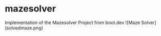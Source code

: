 # mazesolver

Implementation of the Mazesolver Project from boot.dev
![Maze Solver] (solvedmaze.png)
